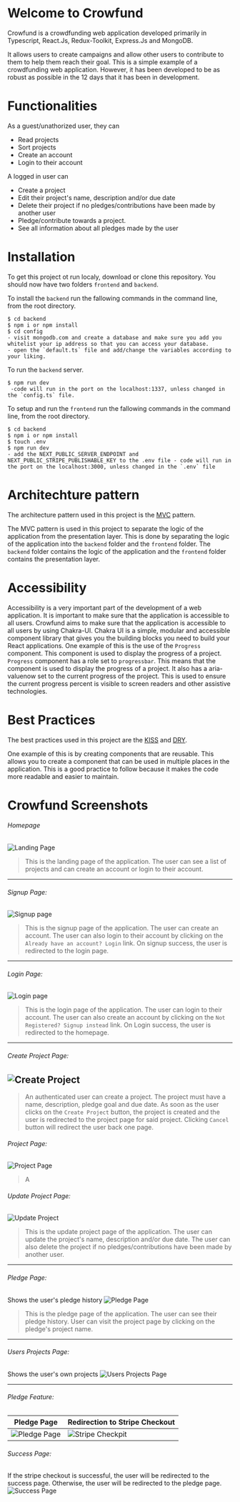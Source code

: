 # Welcome to Crowfund

Crowfund is a crowdfunding web application developed primarily in Typescript, React.Js, Redux-Toolkit, Express.Js and MongoDB.

It allows users to create campaigns and allow other users to contribute to them to help them reach their goal. This is a simple example of a crowdfunding web application. However, it has been developed to be as robust as possible in the 12 days that it has been in development.

# Functionalities

As a guest/unathorized user, they can

- Read projects
- Sort projects
- Create an account
- Login to their account

A logged in user can

- Create a project
- Edit their project's name, description and/or due date
- Delete their project if no pledges/contributions have been made by another user
- Pledge/contribute towards a project.
- See all information about all pledges made by the user

# Installation

To get this project ot run localy, download or clone this repository. You should now have two folders `frontend` and `backend`.

To install the `backend` run the fallowing commands in the command line, from the root directory.

```
$ cd backend
$ npm i or npm install
$ cd config
- visit mongodb.com and create a database and make sure you add you whitelist your ip address so that you can access your database.
- open the `default.ts` file and add/change the variables according to your liking.
```

To run the `backend` server.

```
$ npm run dev
 -code will run in the port on the localhost:1337, unless changed in the `config.ts` file.
```

To setup and run the `frontend` run the fallowing commands in the command line, from the root directory.

```
$ cd backend
$ npm i or npm install
$ touch .env
$ npm run dev
- add the NEXT_PUBLIC_SERVER_ENDPOINT and NEXT_PUBLIC_STRIPE_PUBLISHABLE_KEY to the .env file - code will run in the port on the localhost:3000, unless changed in the `.env` file
```

# Architechture pattern

The architecture pattern used in this project is the [MVC](https://en.wikipedia.org/wiki/Model%E2%80%93view%E2%80%93controller) pattern.

The MVC pattern is used in this project to separate the logic of the application from the presentation layer. This is done by separating the logic of the application into the `backend` folder and the `frontend` folder. The `backend` folder contains the logic of the application and the `frontend` folder contains the presentation layer.

# Accessibility

Accessibility is a very important part of the development of a web application. It is important to make sure that the application is accessible to all users. Crowfund aims to make sure that the application is accessible to all users by using Chakra-UI. Chakra UI is a simple, modular and accessible component library that gives you the building blocks you need to build your React applications. One example of this is the use of the `Progress` component. This component is used to display the progress of a project. `Progress` component has a role set to `progressbar`. This means that the component is used to display the progress of a project. It also has a aria-valuenow set to the current progress of the project. This is used to ensure the current progress percent is visible to screen readers and other assistive technologies.

# Best Practices

The best practices used in this project are the [KISS](https://en.wikipedia.org/wiki/KISS_principle) and [DRY](https://en.wikipedia.org/wiki/Don%27t_repeat_yourself).

One example of this is by creating components that are reusable. This allows you to create a component that can be used in multiple places in the application. This is a good practice to follow because it makes the code more readable and easier to maintain.

# Crowfund Screenshots

###### Homepage

![Landing Page](https://i.imgur.com/Rlbp2hv.png)

> This is the landing page of the application. The user can see a list of projects and can create an account or login to their account.

---

###### Signup Page:

![Signup page](https://i.imgur.com/37We2vU.png)

> This is the signup page of the application. The user can create an account. The user can also login to their account by clicking on the `Already have an account? Login` link. On signup success, the user is redirected to the login page.

---

###### Login Page:

![Login page](https://i.imgur.com/H9fABrz.png)

> This is the login page of the application. The user can login to their account. The user can also create an account by clicking on the `Not Registered? Signup instead` link. On Login success, the user is redirected to the homepage.

---

###### Create Project Page:

## ![Create Project](https://i.imgur.com/TMXk5m9.png)

> An authenticated user can create a project. The project must have a name, description, pledge goal and due date. As soon as the user clicks on the `Create Project` button, the project is created and the user is redirected to the project page for said project. Clicking `Cancel` button will redirect the user back one page.

###### Project Page:

![Project Page](https://i.imgur.com/YUumS9X.png)

> A

###### Update Project Page:

![Update Project](https://i.imgur.com/N28ptPB.png)

> This is the update project page of the application. The user can update the project's name, description and/or due date. The user can also delete the project if no pledges/contributions have been made by another user.

---

###### Pledge Page:

Shows the user's pledge history
![Pledge Page](https://i.imgur.com/1Ss4FRh.png)

> This is the pledge page of the application. The user can see their pledge history. User can visit the project page by clicking on the pledge's project name.

---

###### Users Projects Page:

Shows the user's own projects
![Users Projects Page](https://i.imgur.com/kzuUrG4.png)

---

###### Pledge Feature:

| Pledge Page                                     | Redirection to Stripe Checkout                      |
| ----------------------------------------------- | --------------------------------------------------- |
| ![Pledge Page](https://i.imgur.com/m5pB139.png) | ![Stripe Checkpit](https://i.imgur.com/vHpF9aW.png) |

###### Success Page:

If the stripe checkout is successful, the user will be redirected to the success page. Otherwise, the user will be redirected to the pledge page.
![Success Page](https://i.imgur.com/bUtgrvL.png)
